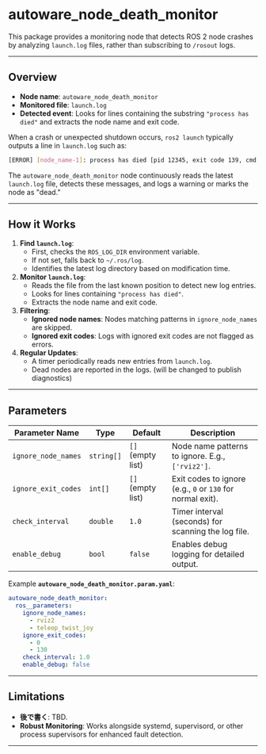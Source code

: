 # autoware_node_death_monitor

This package provides a monitoring node that detects ROS 2 node crashes by analyzing `launch.log` files, rather than subscribing to `/rosout` logs.

---

## Overview

- **Node name**: `autoware_node_death_monitor`
- **Monitored file**: `launch.log`
- **Detected event**: Looks for lines containing the substring `"process has died"` and extracts the node name and exit code.

When a crash or unexpected shutdown occurs, `ros2 launch` typically outputs a line in `launch.log` such as:

```bash
[ERROR] [node_name-1]: process has died [pid 12345, exit code 139, cmd '...']
```

The `autoware_node_death_monitor` node continuously reads the latest `launch.log` file, detects these messages, and logs a warning or marks the node as "dead."

---

## How it Works

1. **Find `launch.log`**:
   - First, checks the `ROS_LOG_DIR` environment variable.
   - If not set, falls back to `~/.ros/log`.
   - Identifies the latest log directory based on modification time.
2. **Monitor `launch.log`**:
   - Reads the file from the last known position to detect new log entries.
   - Looks for lines containing `"process has died"`.
   - Extracts the node name and exit code.
3. **Filtering**:
   - **Ignored node names**: Nodes matching patterns in `ignore_node_names` are skipped.
   - **Ignored exit codes**: Logs with ignored exit codes are not flagged as errors.
4. **Regular Updates**:
   - A timer periodically reads new entries from `launch.log`.
   - Dead nodes are reported in the logs. (will be changed to publish diagnostics)

---

## Parameters

| Parameter Name      | Type       | Default           | Description                                                |
| ------------------- | ---------- | ----------------- | ---------------------------------------------------------- |
| `ignore_node_names` | `string[]` | `[]` (empty list) | Node name patterns to ignore. E.g., `['rviz2']`.           |
| `ignore_exit_codes` | `int[]`    | `[]` (empty list) | Exit codes to ignore (e.g., `0` or `130` for normal exit). |
| `check_interval`    | `double`   | `1.0`             | Timer interval (seconds) for scanning the log file.        |
| `enable_debug`      | `bool`     | `false`           | Enables debug logging for detailed output.                 |

Example **`autoware_node_death_monitor.param.yaml`**:

```yaml
autoware_node_death_monitor:
  ros__parameters:
    ignore_node_names:
      - rviz2
      - teleop_twist_joy
    ignore_exit_codes:
      - 0
      - 130
    check_interval: 1.0
    enable_debug: false
```

---

## Limitations

- **後で書く**: TBD.
- **Robust Monitoring**: Works alongside systemd, supervisord, or other process supervisors for enhanced fault detection.

---
